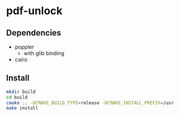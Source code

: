 # pdf-unlock

## Dependencies
- poppler
    - with glib binding
- cairo

## Install
```sh
mkdir build
cd build
cmake .. -DCMAKE_BUILD_TYPE=release -DCMAKE_INSTALL_PREFIX=/usr
make install
```
